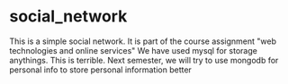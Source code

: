 # social_network

This is a simple social network. It is part of the course assignment "web technologies and online services"
We have used mysql for storage anythings. This is terrible.
Next semester, we will try to use mongodb for personal info to store personal information better

